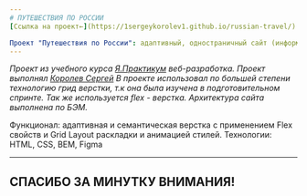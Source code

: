 ```yaml
---
# ПУТЕШЕСТВИЯ ПО РОССИИ
[Ссылка на проект←](https://1sergeykorolev1.github.io/russian-travel/)  

Проект "Путешествия по России": адаптивный, одностраничный сайт (информационный)
---
```


_Проект из учебного курса [Я.Практикум](https://practicum.yandex.ru/) веб-разработка._
_Проект выполнял [Королев Сергей](https://vk.com/id46453265)_
_В проекте использовал по большей степени технологию грид верстки, т.к она была изучена в подготовительном спринте. Так же используется flex - верстка. Архитектура сайта выполнена по БЭМ._
  
Функционал: адаптивная и семантическая верстка с применением Flex свойств и Grid Layout раскладки и анимацией стилей.
Технологии: HTML, CSS, BEM, Figma

---

## СПАСИБО ЗА МИНУТКУ ВНИМАНИЯ!
